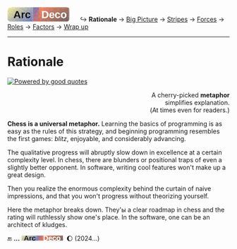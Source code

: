 [![Arc Deco.](../../../../_rsc/_img/ArcDeco/ArcDeco-bar-h33px_rounded.jpg)](../../README.md) &nbsp;&nbsp;&nbsp;&nbsp;&nbsp;↪️&nbsp;**Rationale** -> [Big Picture](../02.BigPict/README.md) -> [Stripes](../03.Stripes/README.md) -> [Forces](../04.Forces/README.md) -> [Roles](../05.Roles/README.md) -> [Factors](../06.Factors/README.md) -> [Wrap&nbsp;up](../07.Wrapping/README.md)

---

# Rationale

[![Powered by good quotes](https://img.shields.io/badge/💡Powered-💬by_quotes-Cyan?style=flat&labelColor=CornflowerBlue&color=CornflowerBlue)](../../../../pencraft/README+/quotes/README+/cornerstones.md)

<p dir="rtl">A cherry-picked <b>metaphor</b><br />.simplifies explanation<br />(.At times even for readers)</p>

**Chess is a universal metaphor.** Learning the basics of programming is as easy as the rules of this strategy, and beginning programming resembles the first games: _blitz_, enjoyable, and considerably advancing.

The qualitative progress will abruptly slow down in excellence at a certain complexity level. In chess, there are blunders or positional traps of even a slightly better opponent. 
In software, writing cool features won't make up a great design. 

Then you realize the enormous complexity behind the curtain of naive impressions, and that you won't progress without theorizing yourself.

Here the metaphor breaks down. They'ы a clear roadmap in chess and the rating will ruthlessly show one's place. In the software, one can be an architect of kludges. 


🔚 **...** <picture><img alt="&nbsp;&nbsp;&nbsp;&nbsp;Arc Deco" src="../../../../_rsc/_img/ArcDeco/ArcDeco-bar-12px.jpg"
title="Arc&nbsp;&nbsp;&nbsp;&nbsp;&nbsp;ARChitecture&#013;&#010;D&nbsp;&nbsp;&nbsp;&nbsp;&nbsp;&nbsp;&nbsp;Design&#013;&#010;e&nbsp;&nbsp;&nbsp;&nbsp;&nbsp;&nbsp;&nbsp;&nbsp;dEvelopment&#013;&#010;co&nbsp;&nbsp;&nbsp;&nbsp;&nbsp;&nbsp;COde"/></picture>
&nbsp;🌔 (2024...)

